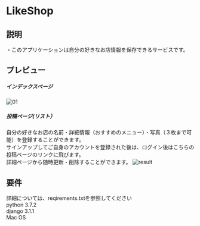 # LikeShop
## 説明
・このアプリケーションは自分の好きなお店情報を保存できるサービスです。

## プレビュー
##### インデックスページ
![01](https://user-images.githubusercontent.com/69065472/106443166-86523e00-64bf-11eb-935c-917be05b485f.gif)
##### 投稿ページ(リスト）
自分の好きなお店の名前・詳細情報（おすすめのメニュー）・写真（３枚まで可能）を登録することができます。  
サインアップしてご自身のアカウントを登録された後は、ログイン後はこちらの投稿ページのリンクに飛びます。  
詳細ページから随時更新・削除することができます。
![result](https://user-images.githubusercontent.com/69065472/106443801-4b043f00-64c0-11eb-89ee-efa919c1b252.gif)

## 要件
詳細については、reqirements.txtを参照してください  
python 3.7.2  
django 3.1.1  
Mac OS 
